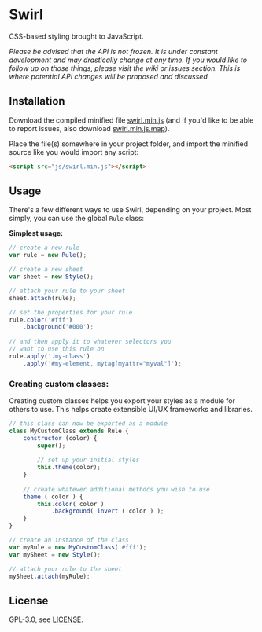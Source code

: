 # Swirl

CSS-based styling brought to JavaScript.

*Please be advised that the API is not frozen. It is under constant development and may drastically change at any time.*
*If you would like to follow up on those things, please visit the wiki or issues section. This is where potential API changes will be proposed and discussed.*

## Installation

Download the compiled minified file [swirl.min.js](https://raw.githubusercontent.com/karimsa/swirl/master/swirl.min.js) (and if you'd like to be able to report issues, also download [swirl.min.js.map](https://raw.githubusercontent.com/karimsa/swirl/master/swirl.min.js.map)).

Place the file(s) somewhere in your project folder, and import the minified source like you would import any script:

```html
<script src="js/swirl.min.js"></script>
```

## Usage

There's a few different ways to use Swirl, depending on your project. Most simply, you can use the global `Rule` class:

**Simplest usage:**

```javascript
// create a new rule
var rule = new Rule();

// create a new sheet
var sheet = new Style();

// attach your rule to your sheet
sheet.attach(rule);

// set the properties for your rule
rule.color('#fff')
	.background('#000');
	
// and then apply it to whatever selectors you
// want to use this rule on
rule.apply('.my-class')
	.apply('#my-element, mytag[myattr="myval"]');
```

### Creating custom classes:

Creating custom classes helps you export your styles as a module for others to use. This helps create extensible UI/UX frameworks and libraries.

```javascript
// this class can now be exported as a module
class MyCustomClass extends Rule {
	constructor (color) {
		super();
		
		// set up your initial styles
		this.theme(color);
	}
	
	// create whatever additional methods you wish to use
	theme ( color ) {
		this.color( color )
			.background( invert ( color ) );
	}
}

// create an instance of the class
var myRule = new MyCustomClass('#fff');
var mySheet = new Style();

// attach your rule to the sheet
mySheet.attach(myRule);
```

## License

GPL-3.0, see [LICENSE](LICENSE).